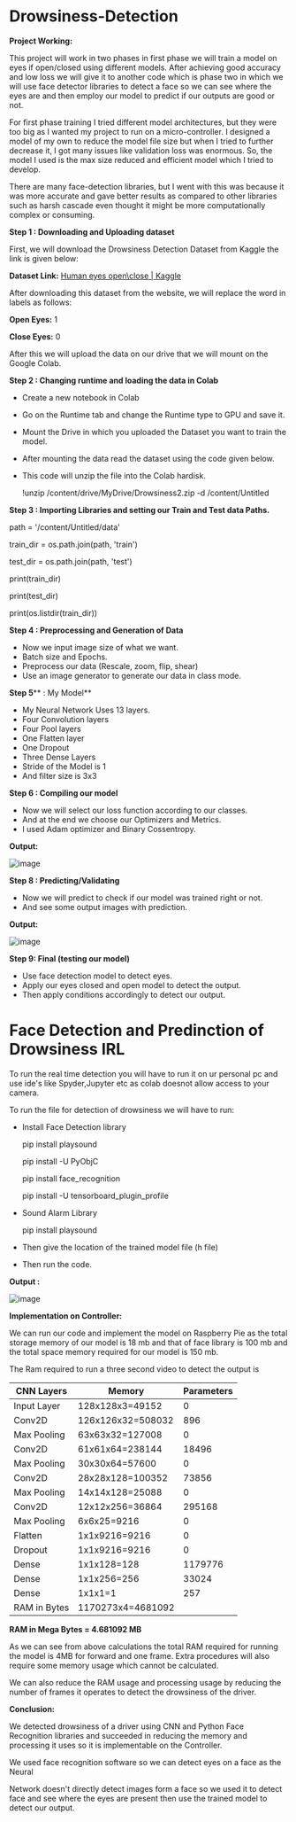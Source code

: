 # Drowsiness-Detection

**Project Working:**

This project will work in two phases in first phase we will train a model on eyes if open/closed using different models. After achieving good accuracy and low loss we will give it to another code which is phase two in which we will use face detector libraries to detect a face so we can see where the eyes are and then employ our model to predict if our outputs are good or not.

For first phase training I tried different model architectures, but they were too big as I wanted my project to run on a micro-controller. I designed a model of my own to reduce the model file size but when I tried to further decrease it, I got many issues like validation loss was enormous. So, the model I used is the max size reduced and efficient model which I tried to develop.

There are many face-detection libraries, but I went with this was because it was more accurate and gave better results as compared to other libraries such as harsh cascade even thought it might be more computationally complex or consuming.

**Step 1 : Downloading and Uploading dataset**

First, we will download the Drowsiness Detection Dataset from Kaggle the link is given below:

**Dataset Link:** [Human eyes open\close | Kaggle](https://www.kaggle.com/datasets/tauilabdelilah/mrl-eye-dataset)

After downloading this dataset from the website, we will replace the word in labels as follows:

**Open Eyes:** 1

**Close Eyes:** 0

After this we will upload the data on our drive that we will mount on the Google Colab.

**Step 2 : Changing runtime and loading the data in Colab**

- Create a new notebook in Colab
- Go on the Runtime tab and change the Runtime type to GPU and save it.
- Mount the Drive in which you uploaded the Dataset you want to train the model.
- After mounting the data read the dataset using the code given below.
- This code will unzip the file into the Colab hardisk.

  !unzip /content/drive/MyDrive/Drowsiness2.zip -d /content/Untitled

**Step 3 : Importing Libraries and setting our Train and Test data Paths.**

 path = '/content/Untitled/data'

 train\_dir = os.path.join(path, 'train')

 test\_dir = os.path.join(path, 'test')

 print(train\_dir)

 print(test\_dir)

 print(os.listdir(train\_dir))

**Step 4 : Preprocessing and Generation of Data**

- Now we input image size of what we want.
- Batch size and Epochs.
- Preprocess our data (Rescale, zoom, flip, shear)
- Use an image generator to generate our data in class mode.

**Step 5**** : My Model**

- My Neural Network Uses 13 layers.
- Four Convolution layers
- Four Pool layers
- One Flatten layer
- One Dropout
- Three Dense Layers
- Stride of the Model is 1
- And filter size is 3x3

**Step 6 : Compiling our model**

- Now we will select our loss function according to our classes.
- And at the end we choose our Optimizers and Metrics.
- I used Adam optimizer and Binary Cossentropy.

**Output:**

![image](https://user-images.githubusercontent.com/73955220/210314080-80ca9241-5302-46d3-94db-e68c0645db2f.png)


**Step 8 : Predicting/Validating**

- Now we will predict to check if our model was trained right or not.
- And see some output images with prediction.


**Output:**

![image](https://user-images.githubusercontent.com/73955220/210316496-b42f5ad5-3073-4c20-a155-d44bd0b35d33.png)


**Step 9: Final (testing our model)**

- Use face detection model to detect eyes.
- Apply our eyes closed and open model to detect the output.
- Then apply conditions accordingly to detect our output.


# Face Detection and Predinction of Drowsiness IRL

To run the real time detection you will have to run it on ur personal pc and use ide's like Spyder,Jupyter etc as colab doesnot allow access to your camera.

To run the file for detection of drowsiness we will have to run:

- Install Face Detection library
  
  pip install playsound
  
  pip install -U PyObjC
  
  pip install face_recognition
  
  pip install -U tensorboard_plugin_profile

- Sound Alarm Library
   
   pip install playsound
  
  
- Then give the location of the trained model file (h file)

- Then run the code.


**Output :**

![image](https://user-images.githubusercontent.com/73955220/210318546-4310aaca-ad5b-4956-b0ca-3e7495cb2f04.png)


**Implementation on Controller:**

We can run our code and implement the model on Raspberry Pie as the total storage memory of our model is 18 mb and that of face library is 100 mb and the total space memory required for our model is 150 mb.

The Ram required to run a three second video to detect the output is

| **CNN Layers** | **Memory** | **Parameters** |
| --- | --- | --- |
| Input Layer | 128x128x3=49152 | 0 |
| Conv2D | 126x126x32=508032 | 896 |
| Max Pooling | 63x63x32=127008 | 0 |
| Conv2D | 61x61x64=238144 | 18496 |
| Max Pooling | 30x30x64=57600 | 0 |
| Conv2D | 28x28x128=100352 | 73856 |
| Max Pooling | 14x14x128=25088 | 0 |
| Conv2D | 12x12x256=36864 | 295168 |
| Max Pooling | 6x6x25=9216 | 0 |
| Flatten | 1x1x9216=9216 | 0 |
| Dropout | 1x1x9216=9216 | 0 |
| Dense | 1x1x128=128 | 1179776 |
| Dense | 1x1x256=256 | 33024 |
| Dense | 1x1x1=1 | 257 |
| RAM in Bytes | 1170273x4=4681092 |

**RAM in Mega Bytes = 4.681092 MB** 

As we can see from above calculations the total RAM required for running the model is 4MB for forward and one frame. Extra procedures will also require some memory usage which cannot be calculated.

We can also reduce the RAM usage and processing usage by reducing the number of frames it operates to detect the drowsiness of the driver.

**Conclusion:**

We detected drowsiness of a driver using CNN and Python Face Recognition libraries and succeeded in reducing the memory and processing it uses so it is implementable on the Controller.

We used face recognition software so we can detect eyes on a face as the Neural

Network doesn't directly detect images form a face so we used it to detect face and see where the eyes are present then use the trained model to detect our output.
